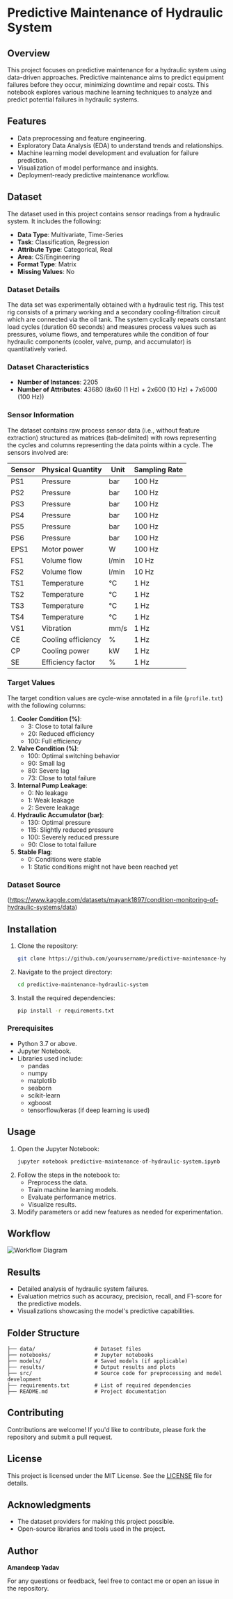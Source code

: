 # Predictive Maintenance of Hydraulic System

## Overview
This project focuses on predictive maintenance for a hydraulic system using data-driven approaches. Predictive maintenance aims to predict equipment failures before they occur, minimizing downtime and repair costs. This notebook explores various machine learning techniques to analyze and predict potential failures in hydraulic systems.

## Features
- Data preprocessing and feature engineering.
- Exploratory Data Analysis (EDA) to understand trends and relationships.
- Machine learning model development and evaluation for failure prediction.
- Visualization of model performance and insights.
- Deployment-ready predictive maintenance workflow.

## Dataset
The dataset used in this project contains sensor readings from a hydraulic system. It includes the following:
- **Data Type**: Multivariate, Time-Series
- **Task**: Classification, Regression
- **Attribute Type**: Categorical, Real
- **Area**: CS/Engineering
- **Format Type**: Matrix
- **Missing Values**: No

### Dataset Details
The data set was experimentally obtained with a hydraulic test rig. This test rig consists of a primary working and a secondary cooling-filtration circuit which are connected via the oil tank. The system cyclically repeats constant load cycles (duration 60 seconds) and measures process values such as pressures, volume flows, and temperatures while the condition of four hydraulic components (cooler, valve, pump, and accumulator) is quantitatively varied.

### Dataset Characteristics
- **Number of Instances**: 2205
- **Number of Attributes**: 43680 (8x60 (1 Hz) + 2x600 (10 Hz) + 7x6000 (100 Hz))

### Sensor Information
The dataset contains raw process sensor data (i.e., without feature extraction) structured as matrices (tab-delimited) with rows representing the cycles and columns representing the data points within a cycle. The sensors involved are:

| Sensor | Physical Quantity     | Unit  | Sampling Rate |
|--------|------------------------|-------|---------------|
| PS1    | Pressure              | bar   | 100 Hz        |
| PS2    | Pressure              | bar   | 100 Hz        |
| PS3    | Pressure              | bar   | 100 Hz        |
| PS4    | Pressure              | bar   | 100 Hz        |
| PS5    | Pressure              | bar   | 100 Hz        |
| PS6    | Pressure              | bar   | 100 Hz        |
| EPS1   | Motor power           | W     | 100 Hz        |
| FS1    | Volume flow           | l/min | 10 Hz         |
| FS2    | Volume flow           | l/min | 10 Hz         |
| TS1    | Temperature           | °C  | 1 Hz          |
| TS2    | Temperature           | °C  | 1 Hz          |
| TS3    | Temperature           | °C  | 1 Hz          |
| TS4    | Temperature           | °C  | 1 Hz          |
| VS1    | Vibration             | mm/s  | 1 Hz          |
| CE     | Cooling efficiency    | %     | 1 Hz          |
| CP     | Cooling power         | kW    | 1 Hz          |
| SE     | Efficiency factor     | %     | 1 Hz          |

### Target Values
The target condition values are cycle-wise annotated in a file (`profile.txt`) with the following columns:

1. **Cooler Condition (%)**:
   - 3: Close to total failure
   - 20: Reduced efficiency
   - 100: Full efficiency
2. **Valve Condition (%)**:
   - 100: Optimal switching behavior
   - 90: Small lag
   - 80: Severe lag
   - 73: Close to total failure
3. **Internal Pump Leakage**:
   - 0: No leakage
   - 1: Weak leakage
   - 2: Severe leakage
4. **Hydraulic Accumulator (bar)**:
   - 130: Optimal pressure
   - 115: Slightly reduced pressure
   - 100: Severely reduced pressure
   - 90: Close to total failure
5. **Stable Flag**:
   - 0: Conditions were stable
   - 1: Static conditions might not have been reached yet

### Dataset Source
(https://www.kaggle.com/datasets/mayank1897/condition-monitoring-of-hydraulic-systems/data)

## Installation
1. Clone the repository:
   ```bash
   git clone https://github.com/yourusername/predictive-maintenance-hydraulic-system.git
   ```
2. Navigate to the project directory:
   ```bash
   cd predictive-maintenance-hydraulic-system
   ```
3. Install the required dependencies:
   ```bash
   pip install -r requirements.txt
   ```

### Prerequisites
- Python 3.7 or above.
- Jupyter Notebook.
- Libraries used include:
  - pandas
  - numpy
  - matplotlib
  - seaborn
  - scikit-learn
  - xgboost
  - tensorflow/keras (if deep learning is used)

## Usage
1. Open the Jupyter Notebook:
   ```bash
   jupyter notebook predictive-maintenance-of-hydraulic-system.ipynb
   ```
2. Follow the steps in the notebook to:
   - Preprocess the data.
   - Train machine learning models.
   - Evaluate performance metrics.
   - Visualize results.
3. Modify parameters or add new features as needed for experimentation.
## Workflow
![Workflow Diagram](https://github.com/amandeep-yadav/Hydraulic-Pump-Failure-Prediction/blob/main/Untitled%20diagram-2024-12-21-143600.png)
## Results
- Detailed analysis of hydraulic system failures.
- Evaluation metrics such as accuracy, precision, recall, and F1-score for the predictive models.
- Visualizations showcasing the model's predictive capabilities.

## Folder Structure
```
├── data/                   # Dataset files
├── notebooks/              # Jupyter notebooks
├── models/                 # Saved models (if applicable)
├── results/                # Output results and plots
├── src/                    # Source code for preprocessing and model development
├── requirements.txt        # List of required dependencies
├── README.md               # Project documentation
```

## Contributing
Contributions are welcome! If you'd like to contribute, please fork the repository and submit a pull request.

## License
This project is licensed under the MIT License. See the [LICENSE](LICENSE) file for details.

## Acknowledgments
- The dataset providers for making this project possible.
- Open-source libraries and tools used in the project.

## Author
**Amandeep Yadav**

For any questions or feedback, feel free to contact me or open an issue in the repository.

